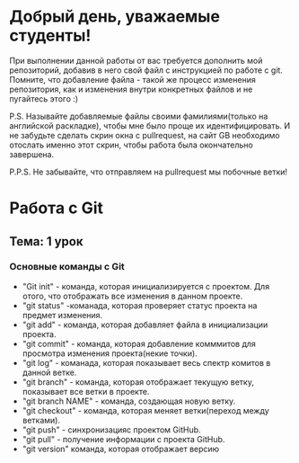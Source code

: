 # Добрый день, уважаемые студенты! 
  При выполнении данной работы от вас требуется дополнить мой репозиторий, добавив в него свой файл с инструкцией по работе с git. Помните, что добавление файла - такой же процесс изменения репозитория, как и изменения внутри конкретных файлов и не пугайтесь этого :)

  P.S. Называйте добавляемые файлы своими фамилиями(только на английской раскладке), чтобы мне было проще их идентифицировать. И не забудьте сделать скрин окна с pullrequest, на сайт GB необходимо отослать именно этот скрин, чтобы работа была окончательно завершена.

  P.P.S. Не забывайте, что отправляем на pullrequest мы побочные ветки!

  #  Работа с Git

  
  ## Тема: __1 урок__
  ### Основные команды с Git

  * "Git init" - команда, которая инициализируется с проектом. Для отого, что отображать все изменения в данном проекте.
  * "git status" -команада, которая проверяет статус проекта на предмет изменения.
  * "git add" - команда, которая добавляет  файла в инициализации проекта.
  * "git commit" - команда, которая добавление комммитов для просмотра изменения проекта(некие точки).
  * "git log" - команада, которая показывает весь спектр комитов в данной ветке.
  * "git branch" - команда, которая отображает текущую ветку, показывает все ветки в проекте.
  * "git branch NAME" - команда, создающая новую ветку.
  * "git checkout" - команда, которая меняет ветки(переход между ветками).
  * "git push" - синхронизацияс проектом GitHub.
  * "git pull" - получение информации с проекта GitHub.
  * "git version" команда, которая отображает версию